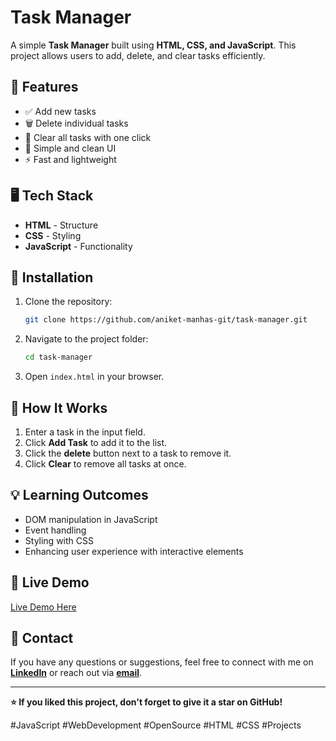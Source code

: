 # Task Manager

A simple **Task Manager** built using **HTML, CSS, and JavaScript**. This project allows users to add, delete, and clear tasks efficiently.

## 🚀 Features

- ✅ Add new tasks
- 🗑️ Delete individual tasks
- 🧹 Clear all tasks with one click
- 🎨 Simple and clean UI
- ⚡ Fast and lightweight

## 🖥️ Tech Stack

- **HTML** - Structure
- **CSS** - Styling
- **JavaScript** - Functionality


## 🔧 Installation

1. Clone the repository:
   ```bash
   git clone https://github.com/aniket-manhas-git/task-manager.git
   ```
2. Navigate to the project folder:
   ```bash
   cd task-manager
   ```
3. Open `index.html` in your browser.

## 🎯 How It Works

1. Enter a task in the input field.
2. Click **Add Task** to add it to the list.
3. Click the **delete** button next to a task to remove it.
4. Click **Clear** to remove all tasks at once.

## 💡 Learning Outcomes

- DOM manipulation in JavaScript
- Event handling
- Styling with CSS
- Enhancing user experience with interactive elements

## 🔗 Live Demo

[Live Demo Here](https://aniket-manhas-git.github.io/task-manager/)


## 📩 Contact

If you have any questions or suggestions, feel free to connect with me on **[LinkedIn](www.linkedin.com/in/aniket-manhas)** or reach out via **[email](aniketmanhas801@gmail.com)**.

---

**⭐ If you liked this project, don't forget to give it a star on GitHub!**

#JavaScript #WebDevelopment #OpenSource #HTML #CSS #Projects
